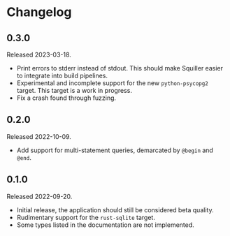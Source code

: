 # Changelog

## 0.3.0

Released 2023-03-18.

 * Print errors to stderr instead of stdout. This should make Squiller easier to
   integrate into build pipelines.
 * Experimental and incomplete support for the new `python-psycopg2` target.
   This target is a work in progress.
 * Fix a crash found through fuzzing.

## 0.2.0

Released 2022-10-09.

 * Add support for multi-statement queries, demarcated by `@begin` and `@end`.

## 0.1.0

Released 2022-09-20.

 * Initial release, the application should still be considered beta quality.
 * Rudimentary support for the `rust-sqlite` target.
 * Some types listed in the documentation are not implemented.
